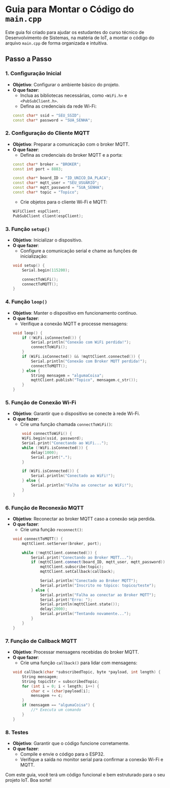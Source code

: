 # Guia para Montar o Código do `main.cpp`

Este guia foi criado para ajudar os estudantes do curso técnico de Desenvolvimento de Sistemas, na matéria de IoT, a montar o código do arquivo `main.cpp` de forma organizada e intuitiva.

## Passo a Passo

### 1. **Configuração Inicial**
- **Objetivo**: Configurar o ambiente básico do projeto.
- **O que fazer**:
    - Inclua as bibliotecas necessárias, como `<WiFi.h>` e `<PubSubClient.h>`.
    - Defina as credenciais da rede Wi-Fi:
    ```cpp
    const char* ssid = "SEU_SSID";
    const char* password = "SUA_SENHA";
    ```

### 2. **Configuração do Cliente MQTT**
- **Objetivo**: Preparar a comunicação com o broker MQTT.
- **O que fazer**:
    - Defina as credenciais do broker MQTT e a porta:
    ```cpp
    const char* broker = "BROKER";
    const int port = 8883;

    const char* board_ID = "ID_UNICO_DA_PLACA";
    const char* mqtt_user = "SEU_USUARIO";
    const char* mqtt_password = "SUA_SENHA";
    const char* topic = "Topico";
    ```
    - Crie objetos para o cliente Wi-Fi e MQTT:
    ```cpp
    WiFiClient espClient;
    PubSubClient client(espClient);
    ```
### 3. **Função `setup()`**
- **Objetivo**: Inicializar o dispositivo.
- **O que fazer**:
    - Configure a comunicação serial e chame as funções de inicialização:
    ```cpp
    void setup() {
        Serial.begin(115200);

        connectToWiFi();
        connectToMQTT();
    }
    ```

### 4. **Função `loop()`**
- **Objetivo**: Manter o dispositivo em funcionamento contínuo.
- **O que fazer**:
    - Verifique a conexão MQTT e processe mensagens:
    ```cpp
    void loop() {
        if (!WiFi.isConnected()) {
            Serial.println("Conexão com WiFi perdida!");
            connectToWiFi();
        }
        if (WiFi.isConnected() && !mqttClient.connected()) {
            Serial.println("Conexão com Broker MQTT perdida!");
            connectToMQTT();
        } else {
            String mensagem = "algumaCoisa";
            mqttClient.publish("Topico", mensagem.c_str());
        }
    }
    ```

### 5. **Função de Conexão Wi-Fi**
- **Objetivo**: Garantir que o dispositivo se conecte à rede Wi-Fi.
- **O que fazer**:
    - Crie uma função chamada `connectToWiFi()`:
    ```cpp
        void connectToWiFi() {
        WiFi.begin(ssid, password);
        Serial.print("Conectando ao WiFi...");
        while (!WiFi.isConnected()) {
            delay(1000);
            Serial.print(".");
        }

        if (WiFi.isConnected()) {
            Serial.println("Conectado ao WiFi!");
        } else {
            Serial.println("Falha ao conectar ao WiFi!");
        }
    }
    ```
### 6. **Função de Reconexão MQTT**
- **Objetivo**: Reconectar ao broker MQTT caso a conexão seja perdida.
- **O que fazer**:
    - Crie uma função `reconnect()`:
    ```cpp
    void connectToMQTT() {
        mqttClient.setServer(broker, port);

        while (!mqttClient.connected()) {
            Serial.print("Conectando ao Broker MQTT...");
            if (mqttClient.connect(board_ID, mqtt_user, mqtt_password)) {
                mqttClient.subscribe(topic);
                mqttClient.setCallback(callback);

                Serial.println("Conectado ao Broker MQTT");
                Serial.println("Inscrito no tópico: topico/teste");
            } else {
                Serial.println("Falha ao conectar ao Broker MQTT");
                Serial.print("Erro: ");
                Serial.println(mqttClient.state());
                delay(2000);
                Serial.println("Tentando novamente...");
            }
        }
    }
    ```

### 7. **Função de Callback MQTT**
- **Objetivo**: Processar mensagens recebidas do broker MQTT.
- **O que fazer**:
    - Crie uma função `callback()` para lidar com mensagens:
    ```cpp
    void callback(char *subscribedTopic, byte *payload, int length) {
        String mensagem;
        String topicStr = subscribedTopic;
        for (int i = 0; i < length; i++) {
            char c = (char)payload[i];
            mensagem += c;
        }
        if (mensagem == "algumaCoisa") {
            //* Executa um comando
        }
    }
    ```

### 8. **Testes**
- **Objetivo**: Garantir que o código funcione corretamente.
- **O que fazer**:
    - Compile e envie o código para o ESP32.
    - Verifique a saída no monitor serial para confirmar a conexão Wi-Fi e MQTT.

Com este guia, você terá um código funcional e bem estruturado para o seu projeto IoT. Boa sorte!
